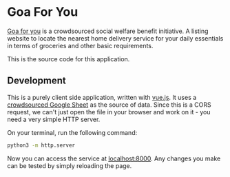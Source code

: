 # Goa For You

[Goa for you](https://goaforyou.in) is a crowdsourced social welfare benefit
initiative. A listing website to locate the nearest home delivery service for
your daily essentials in terms of groceries and other basic requirements.

This is the source code for this application.

## Development

This is a purely client side application, written with [vue.js](https://vuejs.org/).
It uses a [crowdsourced Google Sheet](https://docs.google.com/spreadsheets/d/e/2PACX-1vTTUD7zK1YRnkzoaVoD33VGMUywCaFhS9gRZXa2_SAEb5PnIne7YWxWqy8k1vYvdc5ocT75_KleDmSX/pub?gid=0&single=true&output=csv)
as the source of data. Since this is a CORS request, we can't just open the
file in your browser and work on it - you need a very simple HTTP server.

On your terminal, run the following command:

```bash
python3 -m http.server
```

Now you can access the service at [localhost:8000](http://localhost:8000). Any
changes you make can be tested by simply reloading the page.